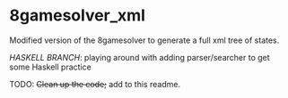 # 8gamesolver_xml
Modified version of the 8gamesolver to generate a full xml tree of states.

*HASKELL BRANCH*: playing around with adding parser/searcher to get some Haskell practice 

TODO: ~~Clean up the code;~~ add to this readme.
